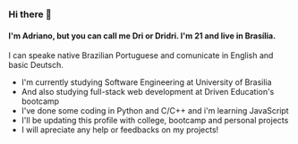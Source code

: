 ### Hi there 👋
#### I'm Adriano, but you can call me Dri or Dridri. I'm 21 and live in Brasília. 
I can speake native Brazilian Portuguese and comunicate in English and basic Deutsch.

- I'm currently studying Software Engineering at University of Brasilia
- And also studying full-stack web development at Driven Education's bootcamp
- I've done some coding in Python and C/C++ and i'm learning JavaScript
- I'll be updating this profile with college, bootcamp and personal projects
- I will apreciate any help or feedbacks on my projects!
